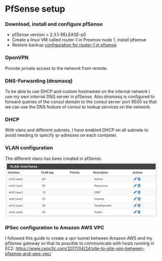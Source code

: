# PfSense setup
### Download, install and configure pfSense
* pfSense version > 2.3.1-RELEASE-p5
* Create a linux VM called router-1 in Proxmox node 1, install pfsense
* Restore backup [configuration for router-1 in pfsense](../files/router-1/config.xml)


### OpenVPN
Provide private access to the network from remote.

### DNS-Forwarding (dnsmasq)
To be able to use DHCP and custom hostnames on the internal network 
I use my own internal DNS server in pfSense. Also dnsmasq is configured
to forward queries of the _consul_ domain to the consul server port 8500
so that we can use the DNS feature of consul to lookup services on the
network.

### DHCP
With vlans and different subnets, I have enabled DHCP on all subnets
to avoid needing to specify ip-adresses on each container.

### VLAN configuration
The different vlans has been created in pfSense.
![vlan setup in pfsense](network_pfsense.png)


### IPSec configuration to Amazon AWS VPC  
I followed this guide to create a vpn tunnel between Amazon AWS and my pfSense gateway
so that its possible to communicate with hosts running in EC2.
https://www.ceos3c.com/2017/04/24/site-to-site-vpn-between-pfsense-and-aws-vpc/